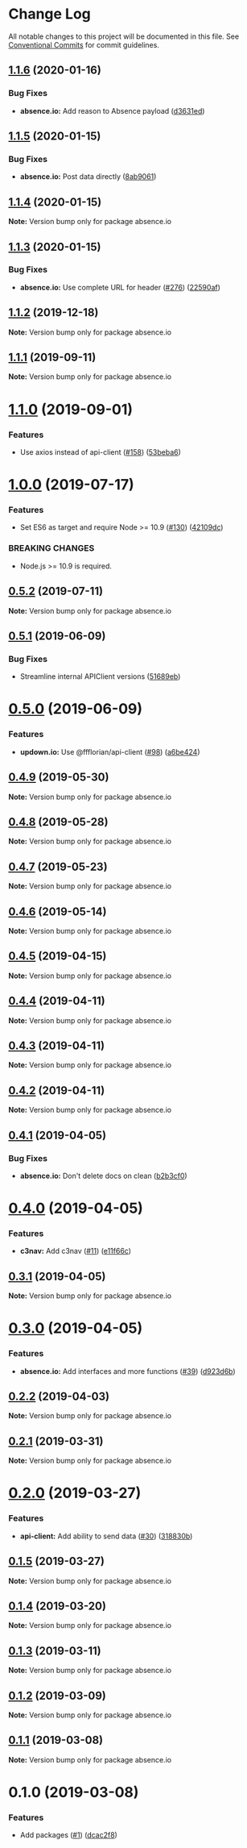 # Change Log

All notable changes to this project will be documented in this file.
See [Conventional Commits](https://conventionalcommits.org) for commit guidelines.

## [1.1.6](https://github.com/ffflorian/api-clients/tree/master/packages/absence.io/compare/absence.io@1.1.5...absence.io@1.1.6) (2020-01-16)


### Bug Fixes

* **absence.io:** Add reason to Absence payload ([d3631ed](https://github.com/ffflorian/api-clients/tree/master/packages/absence.io/commit/d3631ed))





## [1.1.5](https://github.com/ffflorian/api-clients/tree/master/packages/absence.io/compare/absence.io@1.1.4...absence.io@1.1.5) (2020-01-15)


### Bug Fixes

* **absence.io:** Post data directly ([8ab9061](https://github.com/ffflorian/api-clients/tree/master/packages/absence.io/commit/8ab9061))





## [1.1.4](https://github.com/ffflorian/api-clients/tree/master/packages/absence.io/compare/absence.io@1.1.3...absence.io@1.1.4) (2020-01-15)

**Note:** Version bump only for package absence.io





## [1.1.3](https://github.com/ffflorian/api-clients/tree/master/packages/absence.io/compare/absence.io@1.1.2...absence.io@1.1.3) (2020-01-15)


### Bug Fixes

* **absence.io:** Use complete URL for header ([#276](https://github.com/ffflorian/api-clients/tree/master/packages/absence.io/issues/276)) ([22590af](https://github.com/ffflorian/api-clients/tree/master/packages/absence.io/commit/22590af))





## [1.1.2](https://github.com/ffflorian/api-clients/tree/master/packages/absence.io/compare/absence.io@1.1.1...absence.io@1.1.2) (2019-12-18)

**Note:** Version bump only for package absence.io





## [1.1.1](https://github.com/ffflorian/api-clients/tree/master/packages/absence.io/compare/absence.io@1.1.0...absence.io@1.1.1) (2019-09-11)

**Note:** Version bump only for package absence.io





# [1.1.0](https://github.com/ffflorian/api-clients/tree/master/packages/absence.io/compare/absence.io@1.0.0...absence.io@1.1.0) (2019-09-01)


### Features

* Use axios instead of api-client ([#158](https://github.com/ffflorian/api-clients/tree/master/packages/absence.io/issues/158)) ([53beba6](https://github.com/ffflorian/api-clients/tree/master/packages/absence.io/commit/53beba6))





# [1.0.0](https://github.com/ffflorian/api-clients/tree/master/packages/absence.io/compare/absence.io@0.5.2...absence.io@1.0.0) (2019-07-17)


### Features

* Set ES6 as target and require Node >= 10.9 ([#130](https://github.com/ffflorian/api-clients/tree/master/packages/absence.io/issues/130)) ([42109dc](https://github.com/ffflorian/api-clients/tree/master/packages/absence.io/commit/42109dc))


### BREAKING CHANGES

* Node.js >= 10.9 is required.





## [0.5.2](https://github.com/ffflorian/api-clients/tree/master/packages/absence.io/compare/absence.io@0.5.1...absence.io@0.5.2) (2019-07-11)

**Note:** Version bump only for package absence.io





## [0.5.1](https://github.com/ffflorian/api-clients/tree/master/packages/absence.io/compare/absence.io@0.5.0...absence.io@0.5.1) (2019-06-09)


### Bug Fixes

* Streamline internal APIClient versions ([51689eb](https://github.com/ffflorian/api-clients/tree/master/packages/absence.io/commit/51689eb))





# [0.5.0](https://github.com/ffflorian/api-clients/tree/master/packages/absence.io/compare/absence.io@0.4.9...absence.io@0.5.0) (2019-06-09)


### Features

* **updown.io:** Use @ffflorian/api-client ([#98](https://github.com/ffflorian/api-clients/tree/master/packages/absence.io/issues/98)) ([a6be424](https://github.com/ffflorian/api-clients/tree/master/packages/absence.io/commit/a6be424))





## [0.4.9](https://github.com/ffflorian/api-clients/tree/master/packages/absence.io/compare/absence.io@0.4.8...absence.io@0.4.9) (2019-05-30)

**Note:** Version bump only for package absence.io





## [0.4.8](https://github.com/ffflorian/api-clients/tree/master/packages/absence.io/compare/absence.io@0.4.7...absence.io@0.4.8) (2019-05-28)

**Note:** Version bump only for package absence.io





## [0.4.7](https://github.com/ffflorian/api-clients/tree/master/packages/absence.io/compare/absence.io@0.4.6...absence.io@0.4.7) (2019-05-23)

**Note:** Version bump only for package absence.io





## [0.4.6](https://github.com/ffflorian/api-clients/tree/master/packages/absence.io/compare/absence.io@0.4.5...absence.io@0.4.6) (2019-05-14)

**Note:** Version bump only for package absence.io





## [0.4.5](https://github.com/ffflorian/api-clients/tree/master/packages/absence.io/compare/absence.io@0.4.4...absence.io@0.4.5) (2019-04-15)

**Note:** Version bump only for package absence.io





## [0.4.4](https://github.com/ffflorian/api-clients/tree/master/packages/absence.io/compare/absence.io@0.4.3...absence.io@0.4.4) (2019-04-11)

**Note:** Version bump only for package absence.io





## [0.4.3](https://github.com/ffflorian/api-clients/tree/master/packages/absence.io/compare/absence.io@0.4.2...absence.io@0.4.3) (2019-04-11)

**Note:** Version bump only for package absence.io





## [0.4.2](https://github.com/ffflorian/api-clients/tree/master/packages/absence.io/compare/absence.io@0.4.1...absence.io@0.4.2) (2019-04-11)

**Note:** Version bump only for package absence.io





## [0.4.1](https://github.com/ffflorian/api-clients/tree/master/packages/absence.io/compare/absence.io@0.4.0...absence.io@0.4.1) (2019-04-05)


### Bug Fixes

* **absence.io:** Don't delete docs on clean ([b2b3cf0](https://github.com/ffflorian/api-clients/tree/master/packages/absence.io/commit/b2b3cf0))





# [0.4.0](https://github.com/ffflorian/api-clients/tree/master/packages/absence.io/compare/absence.io@0.3.1...absence.io@0.4.0) (2019-04-05)


### Features

* **c3nav:** Add c3nav ([#11](https://github.com/ffflorian/api-clients/tree/master/packages/absence.io/issues/11)) ([e11f66c](https://github.com/ffflorian/api-clients/tree/master/packages/absence.io/commit/e11f66c))





## [0.3.1](https://github.com/ffflorian/api-clients/tree/master/packages/absence.io/compare/absence.io@0.3.0...absence.io@0.3.1) (2019-04-05)

**Note:** Version bump only for package absence.io





# [0.3.0](https://github.com/ffflorian/api-clients/tree/master/packages/absence.io/compare/absence.io@0.2.2...absence.io@0.3.0) (2019-04-05)


### Features

* **absence.io:** Add interfaces and more functions ([#39](https://github.com/ffflorian/api-clients/tree/master/packages/absence.io/issues/39)) ([d923d6b](https://github.com/ffflorian/api-clients/tree/master/packages/absence.io/commit/d923d6b))





## [0.2.2](https://github.com/ffflorian/api-clients/tree/master/packages/absence.io/compare/absence.io@0.2.1...absence.io@0.2.2) (2019-04-03)

**Note:** Version bump only for package absence.io





## [0.2.1](https://github.com/ffflorian/api-clients/tree/master/packages/absence.io/compare/absence.io@0.2.0...absence.io@0.2.1) (2019-03-31)

**Note:** Version bump only for package absence.io





# [0.2.0](https://github.com/ffflorian/api-clients/tree/master/packages/absence.io/compare/absence.io@0.1.5...absence.io@0.2.0) (2019-03-27)


### Features

* **api-client:** Add ability to send data ([#30](https://github.com/ffflorian/api-clients/tree/master/packages/absence.io/issues/30)) ([318830b](https://github.com/ffflorian/api-clients/tree/master/packages/absence.io/commit/318830b))





## [0.1.5](https://github.com/ffflorian/api-clients/tree/master/packages/absence.io/compare/absence.io@0.1.4...absence.io@0.1.5) (2019-03-27)

**Note:** Version bump only for package absence.io





## [0.1.4](https://github.com/ffflorian/api-clients/tree/master/packages/absence.io/compare/absence.io@0.1.3...absence.io@0.1.4) (2019-03-20)

**Note:** Version bump only for package absence.io





## [0.1.3](https://github.com/ffflorian/api-clients/tree/master/packages/absence.io/compare/absence.io@0.1.2...absence.io@0.1.3) (2019-03-11)

**Note:** Version bump only for package absence.io





## [0.1.2](https://github.com/ffflorian/api-clients/tree/master/packages/absence.io/compare/absence.io@0.1.1...absence.io@0.1.2) (2019-03-09)

**Note:** Version bump only for package absence.io





## [0.1.1](https://github.com/ffflorian/api-clients/tree/master/packages/absence.io/compare/absence.io@0.1.0...absence.io@0.1.1) (2019-03-08)

**Note:** Version bump only for package absence.io





# 0.1.0 (2019-03-08)


### Features

* Add packages ([#1](https://github.com/ffflorian/api-clients/tree/master/packages/absence.io/issues/1)) ([dcac2f8](https://github.com/ffflorian/api-clients/tree/master/packages/absence.io/commit/dcac2f8))
